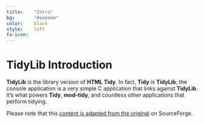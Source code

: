 ```yaml
---
title:    "Intro"
bg:       "#eeeeee"
color:    black    
style:    left
fa-icon:
---
```


# TidyLib Introduction

**TidyLib** is the library version of **HTML Tidy**. In fact, **Tidy** _is_
**TidyLib**; the console application is a very simple C application that links
against **TidyLib**. It’s what powers **Tidy**, **mod-tidy**, and countless
other applications that perform tidying.

Please note that this [content is adapted from the original][3] on SourceForge.


 [1]: /quickref.html
 [2]: /tidylib_api/
 [3]: http://tidy.sourceforge.net/libintro.html
